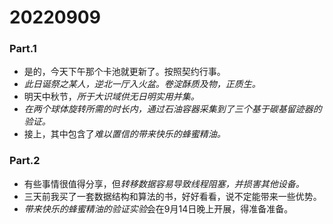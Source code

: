 # 20220909

### Part.1

- 是的，今天下午那个卡池就更新了。按照契约行事。
- *此日诞祭之某人，逆北一厅入火盆。卷淀酥质及物，正质生。*
- 明天中秋节，*所于大识域供无日明实用并集。*
- *在两个球体旋转所需的时长内，通过石油容器采集到了三个基于碳基留迹器的验证。*
- 接上，其中包含了*难以置信的带来快乐的蜂蜜精油。*

### Part.2

- 有些事情很值得分享，但*转移数据容易导致线程阻塞，并损害其他设备。*
- 三天前我买了一套数据结构和算法的书，好好看看，说不定能带来一些优势。
- *带来快乐的蜂蜜精油的验证实验*会在9月14日晚上开展，得准备准备。
